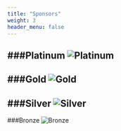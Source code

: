 ```yaml
---
title: "Sponsors"
weight: 3
header_menu: false
---
```


###Platinum
![Platinum](images/Platnum2023.webp)
---

###Gold
![Gold](images/Gold2023.webp)
---

###Silver
![Silver](images/Silver2023.webp)
---

###Bronze
![Bronze](images/Bronze2023.webp)
